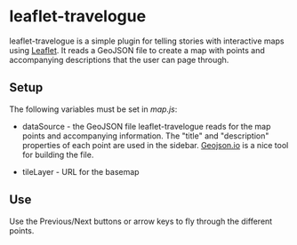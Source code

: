 # leaflet-travelogue

leaflet-travelogue is a simple plugin for telling stories with interactive maps using [Leaflet](http://leafletjs.com/).  It reads a GeoJSON file to create a map with points and accompanying descriptions that the user can page through.

## Setup

The following variables must be set in *map.js*:

- dataSource - the GeoJSON file leaflet-travelogue reads for the map points and accompanying information.  The "title" and "description" properties of each point are used in the sidebar.  [Geojson.io](http://geojson.io/) is a nice tool for building the file.

- tileLayer - URL for the basemap


## Use

Use the Previous/Next buttons or arrow keys to fly through the different points.
